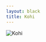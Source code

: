 ```yaml
---
layout: black
title: Kohi
---
```

![Kohi](https://user-images.githubusercontent.com/58383496/69911011-e2a46400-13c9-11ea-993c-364903c80b77.jpg)
